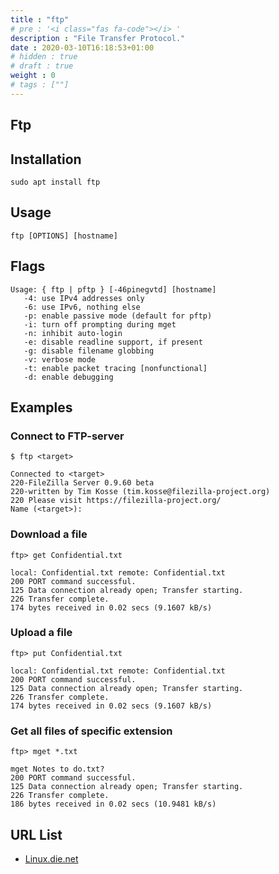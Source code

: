 ```yaml
---
title : "ftp"
# pre : '<i class="fas fa-code"></i> '
description : "File Transfer Protocol."
date : 2020-03-10T16:18:53+01:00
# hidden : true
# draft : true
weight : 0
# tags : [""]
---
```


## Ftp

## Installation

```plain
sudo apt install ftp
```

## Usage

```plain
ftp [OPTIONS] [hostname]
```

## Flags

```plain
Usage: { ftp | pftp } [-46pinegvtd] [hostname]
   -4: use IPv4 addresses only
   -6: use IPv6, nothing else
   -p: enable passive mode (default for pftp)
   -i: turn off prompting during mget
   -n: inhibit auto-login
   -e: disable readline support, if present
   -g: disable filename globbing
   -v: verbose mode
   -t: enable packet tracing [nonfunctional]
   -d: enable debugging
```

## Examples

### Connect to FTP-server

```plain
$ ftp <target>

Connected to <target>
220-FileZilla Server 0.9.60 beta
220-written by Tim Kosse (tim.kosse@filezilla-project.org)
220 Please visit https://filezilla-project.org/
Name (<target>):
```

### Download a file

```plain
ftp> get Confidential.txt

local: Confidential.txt remote: Confidential.txt
200 PORT command successful.
125 Data connection already open; Transfer starting.
226 Transfer complete.
174 bytes received in 0.02 secs (9.1607 kB/s)
```

### Upload a file

```plain
ftp> put Confidential.txt

local: Confidential.txt remote: Confidential.txt
200 PORT command successful.
125 Data connection already open; Transfer starting.
226 Transfer complete.
174 bytes received in 0.02 secs (9.1607 kB/s)
```

### Get all files of specific extension

```plain
ftp> mget *.txt

mget Notes to do.txt?
200 PORT command successful.
125 Data connection already open; Transfer starting.
226 Transfer complete.
186 bytes received in 0.02 secs (10.9481 kB/s)
```

## URL List

- [Linux.die.net](https://linux.die.net/man/1/ftp)
